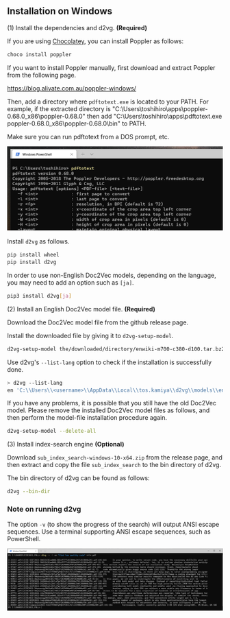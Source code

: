 ## Installation on Windows

(1) Install the dependencies and d2vg. **(Required)**

If you are using [Chocolatey](https://chocolatey.org/), you can install Poppler as follows:

```sh
choco install poppler
```

If you want to install Poppler manually, first download and extract Poppler from the following page.

https://blog.alivate.com.au/poppler-windows/

Then, add a directory where `pdftotext.exe` is located to your PATH. For example, if the extracted directory is "C:\Users\toshihiro\apps\poppler-0.68.0_x86\poppler-0.68.0" then add "C:\Users\toshihiro\apps\pdftotext.exe poppler-0.68.0_x86\poppler-0.68.0\bin\" to PATH.

Make sure you can run pdftotext from a DOS prompt, etc.

![](images/win-pdftotext.png)

Install `d2vg` as follows.

```sh
pip install wheel
pip install d2vg
```

In order to use non-English Doc2Vec models, depending on the language, you may need to add an option such as `[ja]`.

```sh
pip3 install d2vg[ja]
```

(2) Install an English Doc2Vec model file. **(Required)**

Download the Doc2Vec model file from the github release page.

Install the downloaded file by giving it to `d2vg-setup-model`.

```sh
d2vg-setup-model the/downloaded/directory/enwiki-m700-c380-d100.tar.bz2
```

Use d2vg's ``--list-lang`` option to check if the installation is successfully done.

```sh
> d2vg --list-lang
en 'C:\\Users\\<username>\\AppData\\Local\\tos.kamiya\\d2vg\\models\\enwiki-m700-c380-d100\\en.ref'
```

If you have any problems, it is possible that you still have the old Doc2Vec model.
Please remove the installed Doc2Vec model files as follows, and then perform the model-file installation procedure again.

```sh
d2vg-setup-model --delete-all
```

(3) Install index-search engine **(Optional)**

Download `sub_index_search-windows-10-x64.zip` from the release page, and then extract and copy the file `sub_index_search` to the bin directory of d2vg.

The bin directory of d2vg can be found as follows:

```sh
d2vg --bin-dir
```

### Note on running d2vg

The option `-v` (to show the progress of the search) will output ANSI escape sequences.
Use a terminal supporting ANSI escape sequences, such as PowerShell.

![](images/win-example-powershell.png)
